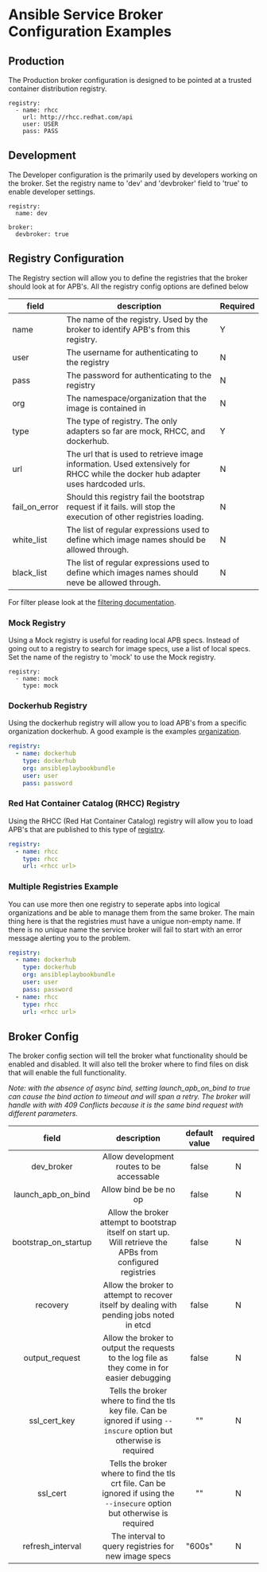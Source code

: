 # Ansible Service Broker Configuration Examples

## Production

The Production broker configuration is designed to be pointed at a trusted
container distribution registry.

```
registry:
  - name: rhcc
    url: http://rhcc.redhat.com/api
    user: USER
    pass: PASS
```

## Development

The Developer configuration is the primarily used by developers working on the
broker. Set the registry name to 'dev' and 'devbroker' field to 'true' to enable
developer settings.

```
registry:
  name: dev
```

```
broker:
  devbroker: true
```
## Registry Configuration

The Registry section will allow you to define the registries that the broker should look at 
for APB's. All the registry config options are defined below

| field         | description                                                                                                                     | Required |
|---------------|---------------------------------------------------------------------------------------------------------------------------------|----------|
| name          | The name of the registry. Used by the broker to identify APB's from this registry.                                              |     Y    |
| user          | The username for authenticating to the registry                                                                                 |     N    |
| pass          | The password for authenticating to the registry                                                                                 |     N    |
| org           | The namespace/organization that the image is contained in                                                                       |     N    |
| type          | The type of registry. The only adapters so far are mock, RHCC, and dockerhub.                                                   |     Y    |
| url           | The url that is used to retrieve image information. Used extensively for RHCC while the docker hub adapter uses hardcoded urls. |     N    |
| fail_on_error | Should this registry fail the bootstrap request if it fails. will stop the execution of other registries loading.               |     N    |
| white_list    | The list of regular expressions used to define which image names should be allowed through.                                     |     N    |
| black_list    | The list of regular expressions used to define which images names should neve be allowed through.                               |     N    |

For filter please look at the [filtering documentation](filtering_apbs.md).

### Mock Registry
Using a Mock registry is useful for reading local APB specs. Instead of going
out to a registry to search for image specs, use a list of local specs. Set the
name of the registry to 'mock' to use the Mock registry.

```
registry:
  - name: mock
    type: mock
```

### Dockerhub Registry
Using the dockerhub registry will allow you to load APB's from  a specific organization dockerhub. A good example is the examples [organization](https://hub.docker.com/u/ansibleplaybookbundle/).

```yaml
registry:
  - name: dockerhub
    type: dockerhub
    org: ansibleplaybookbundle
    user: user
    pass: password
```

### Red Hat Container Catalog (RHCC) Registry
Using the RHCC (Red Hat Container Catalog) registry will allow you to load APB's that are published to this type of [registry](https://access.redhat.com/containers). 

```yaml
registry:
  - name: rhcc
    type: rhcc
    url: <rhcc url>
```

### Multiple Registries Example
You can use more then one registry to seperate apbs into logical organizations and be able to manage them from the same broker. The main thing here is that the registries must have a unigue non-empty name. If there is no unique name the service broker will fail to start with an error message alerting you to the problem.

```yaml
registry:
  - name: dockerhub
    type: dockerhub
    org: ansibleplaybookbundle
    user: user
    pass: password
  - name: rhcc
    type: rhcc
    url: <rhcc url>
```

## Broker Config
The broker config section will tell the broker what functionality should be enabled 
and disabled. It will also tell the broker where to find files on disk that will
enable the full functionality.

*Note: with the absence of async bind, setting launch_apb_on_bind to true can cause the bind action to timeout and will span a retry. The broker will handle with with 409 Conflicts because it is the same bind request with different parameters.*

**field**|**description**|**default value**|**required**
:-----:|:-----:|:-----:|:-----:
dev_broker|Allow development routes to be accessable|false|N
launch_apb_on_bind|Allow bind be be no op|false|N
bootstrap_on_startup|Allow the broker attempt to bootstrap itself on start up. Will retrieve the APBs from configured registries|false|N
recovery|Allow the broker to attempt to recover itself by dealing with pending jobs noted in etcd|false|N
output_request|Allow the broker to output the requests to the log file as they come in for easier debugging|false|N
ssl_cert_key|Tells the broker where to find the tls key file. Can be ignored if using `--inscure` option but otherwise is required|""|N
ssl_cert|Tells the broker where to find the tls crt file. Can be ignored if using the `--insecure` option but otherwise is required|""|N
refresh_interval|The interval to query registries for new image specs|"600s"|N
